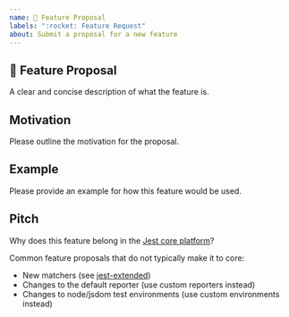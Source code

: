 ```yaml
---
name: 🚀 Feature Proposal
labels: ":rocket: Feature Request"
about: Submit a proposal for a new feature
---
```


<!-- Love Jest? Please consider supporting our collective: 👉  https://opencollective.com/jest/donate -->

## 🚀 Feature Proposal

A clear and concise description of what the feature is.

## Motivation

Please outline the motivation for the proposal.

## Example

Please provide an example for how this feature would be used.

## Pitch

Why does this feature belong in the [Jest core platform](https://www.youtube.com/watch?v=NtjyeojAOBs)?

Common feature proposals that do not typically make it to core:

- New matchers (see [jest-extended](https://github.com/jest-community/jest-extended))
- Changes to the default reporter (use custom reporters instead)
- Changes to node/jsdom test environments (use custom environments instead)
